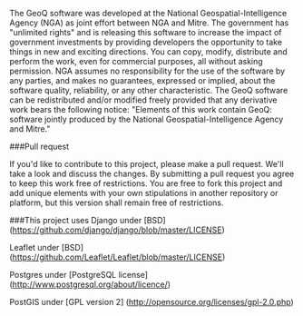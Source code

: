 The GeoQ software was developed at the National Geospatial-Intelligence Agency (NGA) as joint effort between NGA and Mitre. The government has "unlimited rights" and is releasing this software to increase the impact of government investments by providing developers the opportunity to take things in new and exciting directions.  You can copy, modify, distribute and perform the work, even for commercial purposes, all without asking permission.  NGA assumes no responsibility for the use of the software by any parties, and makes no guarantees, expressed or implied, about the software quality, reliability, or any other characteristic.  The GeoQ software can be redistributed and/or modified freely provided that any derivative work bears the following notice: "Elements of this work contain GeoQ: software jointly produced by the National Geospatial-Intelligence Agency and Mitre." 

###Pull request 

If you'd like to contribute to this project, please make a pull request. We'll take a look and discuss the changes. By submitting a pull request you agree to keep this work free of restrictions.  You are free to fork this project and add unique elements with your own stipulations in another repository or platform, but this version shall remain free of restrictions.  

###This project uses
Django under [BSD] (https://github.com/django/django/blob/master/LICENSE)

Leaflet under [BSD] (https://github.com/Leaflet/Leaflet/blob/master/LICENSE)

Postgres under [PostgreSQL license] (http://www.postgresql.org/about/licence/)

PostGIS under [GPL version 2] (http://opensource.org/licenses/gpl-2.0.php)

